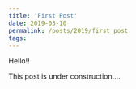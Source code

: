 ```yaml
---
title: 'First Post'
date: 2019-03-10
permalink: /posts/2019/first_post
tags:
---
```


Hello!!

This post is under construction....

